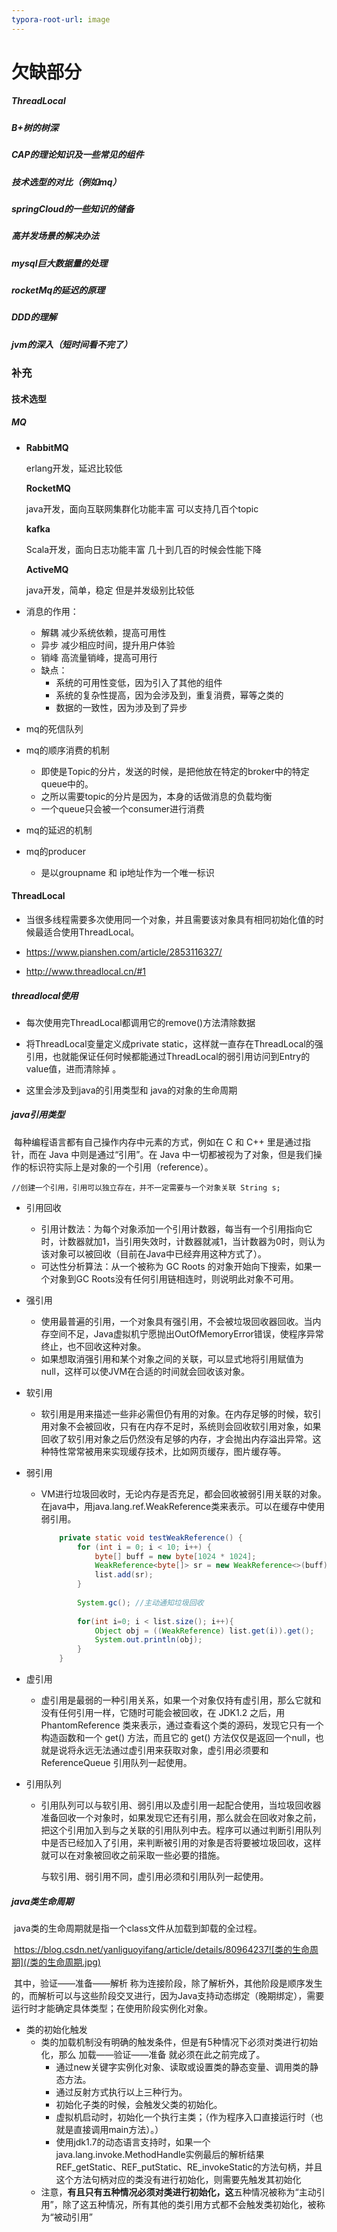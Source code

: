 ```yaml
---
typora-root-url: image
---
```


# 欠缺部分

##### ThreadLocal 

##### B+树的树深

##### CAP的理论知识及一些常见的组件

##### 技术选型的对比（例如mq）

##### springCloud的一些知识的储备

##### 高并发场景的解决办法

##### mysql巨大数据量的处理

##### rocketMq的延迟的原理

##### DDD的理解

##### jvm的深入（短时间看不完了）



### 补充

#### 技术选型

##### MQ

- **RabbitMQ**

  erlang开发，延迟比较低

  **RocketMQ**

  java开发，面向互联网集群化功能丰富 可以支持几百个topic

  **kafka**

  Scala开发，面向日志功能丰富  几十到几百的时候会性能下降

  **ActiveMQ**

  java开发，简单，稳定 但是并发级别比较低

- 消息的作用：
  - 解耦  减少系统依赖，提高可用性
  - 异步  减少相应时间，提升用户体验
  - 销峰  高流量销峰，提高可用行
  - 缺点：
    - 系统的可用性变低，因为引入了其他的组件
    - 系统的复杂性提高，因为会涉及到，重复消费，幂等之类的
    - 数据的一致性，因为涉及到了异步
  
- mq的死信队列

- mq的顺序消费的机制

  - 即使是Topic的分片，发送的时候，是把他放在特定的broker中的特定queue中的。
  - 之所以需要topic的分片是因为，本身的话做消息的负载均衡
  - 一个queue只会被一个consumer进行消费

- mq的延迟的机制

- mq的producer

  - 是以groupname 和  ip地址作为一个唯一标识





#### ThreadLocal

- 当很多线程需要多次使用同一个对象，并且需要该对象具有相同初始化值的时候最适合使用ThreadLocal。

- https://www.pianshen.com/article/2853116327/

- http://www.threadlocal.cn/#1

##### threadlocal使用

- 每次使用完ThreadLocal都调用它的remove()方法清除数据

- 将ThreadLocal变量定义成private static，这样就一直存在ThreadLocal的强引用，也就能保证任何时候都能通过ThreadLocal的弱引用访问到Entry的value值，进而清除掉 。
- 这里会涉及到java的引用类型和 java的对象的生命周期

##### java引用类型

​		每种编程语言都有自己操作内存中元素的方式，例如在 C 和 C++ 里是通过指针，而在 Java 中则是通过“引用”。在 Java 中一切都被视为了对象，但是我们操作的标识符实际上是对象的一个引用（reference）。

`//创建一个引用，引用可以独立存在，并不一定需要与一个对象关联 String s;`

- 引用回收
  - 引用计数法：为每个对象添加一个引用计数器，每当有一个引用指向它时，计数器就加1，当引用失效时，计数器就减1，当计数器为0时，则认为该对象可以被回收（目前在Java中已经弃用这种方式了）。
  - 可达性分析算法：从一个被称为 GC Roots 的对象开始向下搜索，如果一个对象到GC Roots没有任何引用链相连时，则说明此对象不可用。

- 强引用

  - 使用最普遍的引用，一个对象具有强引用，不会被垃圾回收器回收。当内存空间不足，Java虚拟机宁愿抛出OutOfMemoryError错误，使程序异常终止，也不回收这种对象。
  - 如果想取消强引用和某个对象之间的关联，可以显式地将引用赋值为null，这样可以使JVM在合适的时间就会回收该对象。

- 软引用

  - 软引用是用来描述一些非必需但仍有用的对象。在内存足够的时候，软引用对象不会被回收，只有在内存不足时，系统则会回收软引用对象，如果回收了软引用对象之后仍然没有足够的内存，才会抛出内存溢出异常。这种特性常常被用来实现缓存技术，比如网页缓存，图片缓存等。

- 弱引用

  - VM进行垃圾回收时，无论内存是否充足，都会回收被弱引用关联的对象。在java中，用java.lang.ref.WeakReference类来表示。可以在缓存中使用弱引用。

    ```java
    	private static void testWeakReference() {
    		for (int i = 0; i < 10; i++) {
    			byte[] buff = new byte[1024 * 1024];
    			WeakReference<byte[]> sr = new WeakReference<>(buff);
    			list.add(sr);
    		}
    		
    		System.gc(); //主动通知垃圾回收
    		
    		for(int i=0; i < list.size(); i++){
    			Object obj = ((WeakReference) list.get(i)).get();
    			System.out.println(obj);
    		}
    	}
    ```

- 虚引用

  - 虚引用是最弱的一种引用关系，如果一个对象仅持有虚引用，那么它就和没有任何引用一样，它随时可能会被回收，在 JDK1.2 之后，用 PhantomReference 类来表示，通过查看这个类的源码，发现它只有一个构造函数和一个 get() 方法，而且它的 get() 方法仅仅是返回一个null，也就是说将永远无法通过虚引用来获取对象，虚引用必须要和 ReferenceQueue 引用队列一起使用。

- 引用队列

  - 引用队列可以与软引用、弱引用以及虚引用一起配合使用，当垃圾回收器准备回收一个对象时，如果发现它还有引用，那么就会在回收对象之前，把这个引用加入到与之关联的引用队列中去。程序可以通过判断引用队列中是否已经加入了引用，来判断被引用的对象是否将要被垃圾回收，这样就可以在对象被回收之前采取一些必要的措施。

    与软引用、弱引用不同，虚引用必须和引用队列一起使用。

##### java类生命周期

​		java类的生命周期就是指一个class文件从加载到卸载的全过程。

​		https://blog.csdn.net/yanliguoyifang/article/details/80964237![类的生命周期](/类的生命周期.jpg)

​		 其中，验证——准备——解析 称为连接阶段，除了解析外，其他阶段是顺序发生的，而解析可以与这些阶段交叉进行，因为Java支持动态绑定（晚期绑定），需要运行时才能确定具体类型；在使用阶段实例化对象。

- 类的初始化触发
  - 类的加载机制没有明确的触发条件，但是有5种情况下必须对类进行初始化，那么 加载——验证——准备 就必须在此之前完成了。
    - 通过new关键字实例化对象、读取或设置类的静态变量、调用类的静态方法。
    - 通过反射方式执行以上三种行为。
    - 初始化子类的时候，会触发父类的初始化。
    - 虚拟机启动时，初始化一个执行主类；（作为程序入口直接运行时（也就是直接调用main方法）。）
    - 使用jdk1.7的动态语言支持时，如果一个java.lang.invoke.MethodHandle实例最后的解析结果REF_getStatic、REF_putStatic、RE_invokeStatic的方法句柄，并且这个方法句柄对应的类没有进行初始化，则需要先触发其初始化
  - 注意，**有且只有五种情况必须对类进行初始化，这**五种情况被称为“主动引用”，除了这五种情况，所有其他的类引用方式都不会触发类初始化，被称为“被动引用”



